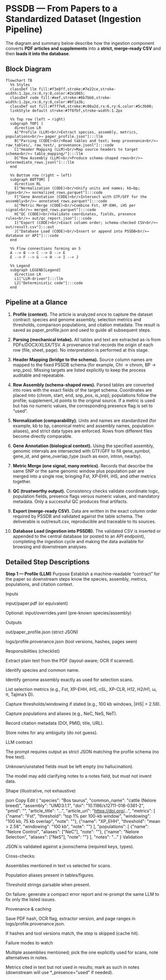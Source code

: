 # PSSDB — From Papers to a Standardized Dataset (Ingestion Pipeline)

The diagram and summary below describe how the ingestion component converts **PDF articles and supplements** into a **strict, merge‑ready CSV** and then **loads it into the database**.

## Block Diagram 
```mermaid
flowchart TB
  %% Styles
  classDef llm fill:#f3e8ff,stroke:#7e22ce,stroke-width:1.2px,rx:8,ry:8,color:#2e1065;
  classDef code fill:#eef,stroke:#6b7bb6,stroke-width:1.2px,rx:8,ry:8,color:#0f1a3b;
  classDef out fill:#fff7e6,stroke:#c08a2d,rx:6,ry:6,color:#5c3b00;
  linkStyle default stroke:#7f8fbf,stroke-width:1.2px

  %% Top row (left → right)
  subgraph TOP[ ]
    direction LR
    A["Profile (LLM)<br/>Extract species, assembly, metrics, populations<br/>→ paper_profile.json"]:::llm
    B["Parsing (CODE)<br/>Read tables and text; keep provenance<br/>→ raw_tables/, raw_text/, provenance.jsonl"]:::code
    C["Header Mapping (LLM)<br/>Map source headers to target schema<br/>→ table_mapping/"]:::llm
    D["Row Assembly (LLM)<br/>Produce schema-shaped rows<br/>→ intermediate_rows.jsonl"]:::llm
  end

  %% Bottom row (right → left)
  subgraph BOTTOM[ ]
    direction RL
    E["Normalization (CODE)<br/>Unify units and names; kb→bp; types<br/>→ normalized_rows.parquet"]:::code
    F["Gene Annotation (CODE)<br/>Intersect with GTF/GFF for the assembly<br/>→ annotated_rows.parquet"]:::code
    G["Metric Merge (CODE)<br/>Combine Fst, XP-EHH, iHS per signal<br/>→ merged_rows.parquet"]:::code
    H["QC (CODE)<br/>Validate coordinates, fields, presence rules<br/>→ out/qc_report.json"]:::code
    I["Export (CODE)<br/>Exact column order; schema-checked CSV<br/>→ out/result.csv"]:::out
    J["Database Load (CODE)<br/>Insert or append into PSSDB<br/>→ database or API"]:::code
  end

  %% Flow connections forming an S
  A --> B --> C --> D --> E
  E --> F --> G --> H --> I --> J

  %% Legend
  subgraph LEGEND[Legend]
    direction LR
    L1["LLM-driven"]:::llm
    L2["Deterministic code"]:::code
  end
```

## Pipeline at a Glance 

1) **Profile (context).** The article is analyzed once to capture the dataset contract: species and genome assembly, selection metrics and thresholds, comparison populations, and citation metadata. The result is saved as paper_profile.json and used to guide all subsequent steps.

2) **Parsing (mechanical intake).** All tables and text are extracted as-is from PDFs/DOCX/XLSX/TSV. A provenance trail records the origin of each row (file, sheet, page). No interpretation is performed at this stage.

3) **Header Mapping (bridge to the schema).** Source column names are mapped to the fixed PSSDB schema (for example, Chr → chrom, BP → snp_pos). Missing targets are listed explicitly to keep the process auditable and repeatable.

4) **Row Assembly (schema-shaped rows).** Parsed tables are converted into rows with the exact fields of the target schema. Coordinates are placed into (chrom, start, end, snp_pos, is_snp); populations follow the profile; supplement_id points to the original source. If a metric is used but has no numeric values, the corresponding presence flag is set to “used”.

5) **Normalization (comparability).** Units and names are standardized (for example, kb to bp, canonical metric and assembly names, population aliases), and strict data types are enforced. Rows from different files become directly comparable.

6) **Gene Annotation (biological context).** Using the specified assembly, genomic intervals are intersected with GTF/GFF to fill gene_symbol, gene_id, and gene_overlap_type (such as exon, intron, nearby).

7) **Metric Merge (one signal, many metrics).** Records that describe the same SNP or the same genomic window plus population pair are merged into a single row, bringing Fst, XP‑EHH, iHS, and other metrics together.

8) **QC (trustworthy output).** Consistency checks validate coordinate logic, population fields, presence flags versus numeric values, and mandatory metadata. Only a successful QC produces final artifacts.

9) **Export (merge‑ready CSV).** Data are written in the exact column order required by PSSDB and validated against the table schema. The deliverable is out/result.csv, reproducible and traceable to its sources.

10) **Database Load (ingestion into PSSDB).** The validated CSV is inserted or appended to the central database (or posted to an API endpoint), completing the ingestion cycle and making the data available for browsing and downstream analyses.


## Detailed Step Descriptions

**Step 1 — Profile (LLM)**
Purpose
Establish a machine-readable “contract” for the paper so downstream steps know the species, assembly, metrics, populations, and citation context.

Inputs

input/paper.pdf (or equivalent)

Optional: input/overrides.yaml (pre-known species/assembly)

Outputs

out/paper_profile.json (strict JSON)

logs/profile.provenance.json (tool versions, hashes, pages seen)

Responsibilities (checklist)

 Extract plain text from the PDF (layout-aware; OCR if scanned).

 Identify species and common name.

 Identify genome assembly exactly as used for selection scans.

 List selection metrics (e.g., Fst, XP-EHH, iHS, nSL, XP-CLR, H12, H2/H1, ω, π, Tajima’s D).

 Capture thresholds/windowing if stated (e.g., 100 kb windows, |iHS| > 2.58).

 Capture populations and aliases (e.g., NeC, NeS, NeT).

 Record citation metadata (DOI, PMID, title, URL).

 Store notes for any ambiguity (do not guess).

LLM contract

The prompt requires output as strict JSON matching the profile schema (no free text).

Unknown/unstated fields must be left empty (no hallucination).

The model may add clarifying notes to a notes field, but must not invent data.

Shape (illustrative, not exhaustive)

json
Copy
Edit
{
  "species": "Bos taurus",
  "common_name": "cattle (Nelore breed)",
  "assembly": "UMD3.1.1",
  "doi": "10.1186/s12711-018-0381-2",
  "pmid": "",
  "article_title": "...",
  "article_url": "https://doi.org/...",
  "metrics": [
    {"name": "Fst", "threshold": "top 1% per 100-kb window", "windowing": "100 kb, 75 kb overlap", "note": ""},
    {"name": "XP_EHH", "threshold": "mean > 2.58", "windowing": "100 kb", "note": ""}
  ],
  "populations": [
    {"name": "Nelore Control", "aliases": ["NeC"], "note": ""},
    {"name": "Nelore Selection", "aliases": ["NeS"], "note": ""}
  ],
  "notes": "..."
}
Validation

JSON is validated against a jsonschema (required keys, types).

Cross-checks:

Assemblies mentioned in text vs selected for scans.

Population aliases present in tables/figures.

Threshold strings parsable when present.

On failure: generate a compact error report and re-prompt the same LLM to fix only the listed issues.

Provenance & caching

Save PDF hash, OCR flag, extractor version, and page ranges in logs/profile.provenance.json.

If hashes and tool versions match, the step is skipped (cache hit).

Failure modes to watch

Multiple assemblies mentioned; pick the one explicitly used for scans, note alternatives in notes.

Metrics cited in text but not used in results; mark as such in notes (downstream will use *_presence="used" if needed).
